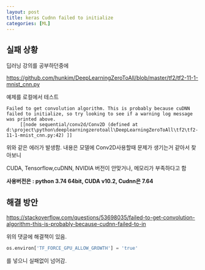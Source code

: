 ```yaml
---
layout: post
title: keras Cudnn failed to initialize
categories: [ML]
---
```


## 실패 상황

딥러닝 강의를 공부하던중에

https://github.com/hunkim/DeepLearningZeroToAll/blob/master/tf2/tf2-11-1-mnist_cnn.py

예제를 로컬에서 테스트

```
Failed to get convolution algorithm. This is probably because cuDNN failed to initialize, so try looking to see if a warning log message was printed above.
	 [[node sequential/conv2d/Conv2D (defined at d:\project\python\deeplearningzerotoall\DeepLearningZeroToAll\tf2\tf2-11-1-mnist_cnn.py:42) ]]

```

위와 같은 에러가 발생함. 내용은 모델에 Conv2D사용할때 문제가 생기는거 같아서 찾아보니

CUDA, Tensorflow,cuDNN, NVIDIA 버전이 안맞거나, 메모리가 부족하다고 함

**사용버전은 : python 3.74 64bit, CUDA v10.2, Cudnn은 7.64**

## 해결 방안

https://stackoverflow.com/questions/53698035/failed-to-get-convolution-algorithm-this-is-probably-because-cudnn-failed-to-in

위의 댓글에 해결책이 있음.


```python
os.environ['TF_FORCE_GPU_ALLOW_GROWTH'] = 'true'
```

를 넣으니 실패없이 넘어감.







